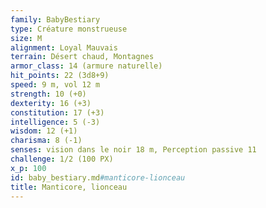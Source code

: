 ```yaml
---
family: BabyBestiary
type: Créature monstrueuse
size: M
alignment: Loyal Mauvais
terrain: Désert chaud, Montagnes
armor_class: 14 (armure naturelle)
hit_points: 22 (3d8+9)
speed: 9 m, vol 12 m
strength: 10 (+0)
dexterity: 16 (+3)
constitution: 17 (+3)
intelligence: 5 (-3)
wisdom: 12 (+1)
charisma: 8 (-1)
senses: vision dans le noir 18 m, Perception passive 11
challenge: 1/2 (100 PX)
x_p: 100
id: baby_bestiary.md#manticore-lionceau
title: Manticore, lionceau
---
```


